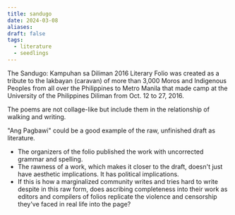 ```yaml
---
title: sandugo
date: 2024-03-08
aliases: 
draft: false
tags:
  - literature
  - seedlings
---
```

The Sandugo: Kampuhan sa Diliman 2016 Literary Folio was created as a tribute to the lakbayan (caravan) of more than 3,000 Moros and Indigenous Peoples from all over the Philippines to Metro Manila that made camp at the University of the Philippines Diliman from Oct. 12 to 27, 2016.

The poems are not collage-like but include them in the relationship of walking and writing.

"Ang Pagbawi" could be a good example of the raw, unfinished draft as literature.
- The organizers of the folio published the work with uncorrected grammar and spelling.
- The rawness of a work, which makes it closer to the draft, doesn't just have aesthetic implications. It has political implications.
- If this is how a marginalized community writes and tries hard to write despite in this raw form, does ascribing completeness into their work as editors and compilers of folios replicate the violence and censorship they've faced in real life into the page?